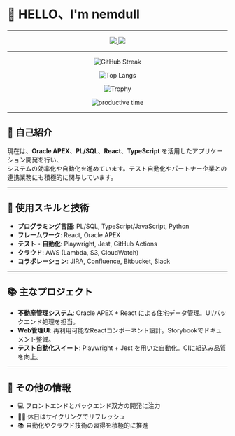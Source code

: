 # 👋 HELLO、I'm nemdull

---

<!-- 🌐 SNSアイコン（大きめ表示） -->
<p align="center">
  <a href="https://www.linkedin.com/in/nemdull/">
    <img src="https://img.shields.io/badge/LinkedIn-nemdull-blue?style=for-the-badge&logo=linkedin&logoColor=white"/>
  </a>
  <a href="https://qiita.com/nemdull">
    <img src="https://img.shields.io/badge/Qiita-nemdull-green?style=for-the-badge&logo=qiita&logoColor=white"/>
  </a>
</p>

---

<!-- 📊 GitHub統計情報 -->
<p align="center">
  <img src="https://github-readme-streak-stats.herokuapp.com/?user=nemdull&theme=radical" alt="GitHub Streak"/>
</p>

<p align="center">
  <img src="https://github-readme-stats.vercel.app/api/top-langs/?username=nemdull&layout=compact&theme=radical" alt="Top Langs"/>
</p>

<p align="center">
  <img src="https://github-profile-trophy.vercel.app/?username=nemdull&column=7&theme=radical" alt="Trophy"/>
</p>

<!-- ⏰ GitHub活動タイムゾーン -->
<p align="center">
  <img src="https://github-profile-summary-cards.vercel.app/api/cards/productive-time?username=nemdull&theme=radical&utcOffset=9" alt="productive time"/>
</p>

---

## 🚀 自己紹介

現在は、**Oracle APEX**、**PL/SQL**、**React**、**TypeScript** を活用したアプリケーション開発を行い、  
システムの効率化や自動化を進めています。テスト自動化やパートナー企業との連携業務にも積極的に関与しています。

---

## 🔧 使用スキルと技術

- **プログラミング言語**: PL/SQL, TypeScript/JavaScript, Python  
- **フレームワーク**: React, Oracle APEX  
- **テスト・自動化**: Playwright, Jest, GitHub Actions  
- **クラウド**: AWS (Lambda, S3, CloudWatch)  
- **コラボレーション**: JIRA, Confluence, Bitbucket, Slack  

---

## 📚 主なプロジェクト

- **不動産管理システム**: Oracle APEX + React による住宅データ管理。UI/バックエンド処理を担当。  
- **Web管理UI**: 再利用可能なReactコンポーネント設計。Storybookでドキュメント整備。  
- **テスト自動化スイート**: Playwright + Jest を用いた自動化。CIに組込み品質を向上。  

---

## 🌟 その他の情報

- 💻 フロントエンドとバックエンド双方の開発に注力  
- 🚴‍♂️ 休日はサイクリングでリフレッシュ  
- 📚 自動化やクラウド技術の習得を積極的に推進  

